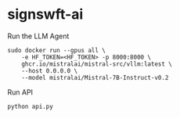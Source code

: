 # signswft-ai

Run the LLM Agent

```
sudo docker run --gpus all \
    -e HF_TOKEN=<HF_TOKEN> -p 8000:8000 \
    ghcr.io/mistralai/mistral-src/vllm:latest \
    --host 0.0.0.0 \
    --model mistralai/Mistral-7B-Instruct-v0.2
```

Run API

```
python api.py
```
